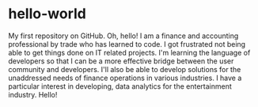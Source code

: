 # hello-world
My first repository on GitHub. Oh, hello!
I am a finance and accounting professional by trade who has learned to code. I got frustrated not being able to get
things done on IT related projects.  I'm learning the language of developers so that I can be a more
effective bridge between the user community and developers.  I'll also be able to develop solutions for the
unaddressed needs of finance operations in various industries.  I have a particular interest in developing, 
data analytics for the entertainment industry.  Hello!
